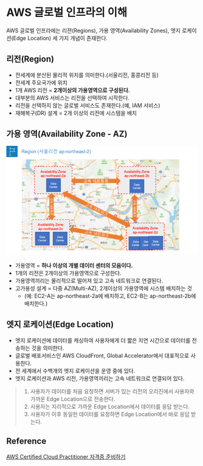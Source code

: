 #  AWS 글로벌 인프라의 이해

AWS 글로벌 인프라에는 리젼(Regions), 가용 영역(Availability Zones), 엣지 로케이션(Edge Location) 세 가지 개념이 존재한다.

## 리전(Region)

* 전세계에 분산된 물리적 위치를 의미한다.(서울리전, 홍콩리전 등)
* 전세계 주요국가에 위치
* 1개 AWS 리전 = **2개이상의 가용영역으로 구성된다.**
* 대부분의 AWS 서비스는 리전을 선택하여 시작한다.
* 리전을 선택하지 않는 글로벌 서비스도 존재한다.(예, IAM 서비스)
* 재해복구(DR) 설계 = 2개 이상의 리전에 시스템을 배치


## 가용 영역(Availability Zone - AZ)

![availability_zone.png](images/availability_zone.png)
* 가용영역 = **하나 이상의 개별 데이터 센터의 모음이다.**
* 1개의 리전은 2개이상의 가용영역으로 구성한다.
* 가용영역끼리는 물리적으로 떨어져 있고 고속 네트워크로 연결된다.
* 고가용성 설계 = 다중 AZ(Multi-AZ), 2개이상의 가용영역에 시스템 배치하는 것
  * (예: EC2-A는 ap-northeast-2a에 배치하고, EC2-B는 ap-northeast-2b에 배치한다.)

## 엣지 로케이션(Edge Location)

* 엣지 로케이션에 데이터를 캐싱하여 사용자에게 더 짧은 지연 시간으로 데이터를 전송하는 것을 의미한다.
* 글로벌 배포서비스인 AWS CloudFront, Global Accelerator에서 대표적으로 사용한다.
* 전 세계에서 수백개의 엣지 로케이션을 운영 중에 있다.
* 엣지 로케이션과 AWS 리전, 가용영역끼리는 고속 네트워크로 연결되어 있다.

> 1. 사용자가 데이터를 처음 요청하면 서버가 있는 리전의 오리진에서 사용자와 가까운 Edge Location으로 전송한다.
> 2. 사용자는 지리적으로 가까운 Edge Location에서 데이터를 응답 받는다.
> 3. 사용자가 이후 동일헌 데이터를 요청하면 Edge Location에서 바로 응답 받는다.





## Reference
[AWS Certified Cloud Practitioner 자격증 준비하기](https://www.inflearn.com/course/aws-%EC%9E%90%EA%B2%A9%EC%A6%9D-%ED%81%B4%EB%9D%BC%EC%9A%B0%EB%93%9C-%EA%B8%B0%EC%B4%88/dashboard)

